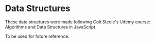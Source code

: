 # Data Structures

These data structures were made following Colt Steele's Udemy course: Algorithms and Data Structures in JavaScript.

To be used for future reference.
